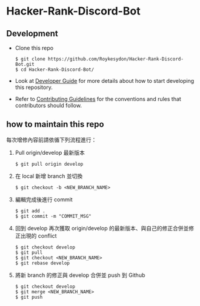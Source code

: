 # Hacker-Rank-Discord-Bot

## Development
-   Clone this repo
    ```shell
    $ git clone https://github.com/Roykesydon/Hacker-Rank-Discord-Bot.git
    $ cd Hacker-Rank-Discord-Bot/
    ```

- Look at [Developer Guide](docs/DEVELOPER.md) for more details about how to start developing this repository.
- Refer to [Contributing Guidelines](CONTRIBUTING.md) for the conventions and rules that contributors should follow.


## how to maintain this repo
每次增修內容前請依循下列流程進行：
1. Pull origin/develop 最新版本
    ```shell
    $ git pull origin develop
    ```
2. 在 local 新增 branch 並切換
    ```shell
    $ git checkout -b <NEW_BRANCH_NAME>
    ```
3. 編輯完成後進行 commit
    ```shell
    $ git add .
    $ git commit -m "COMMIT_MSG"
    ```
4. 回到 develop 再次獲取 origin/develop 的最新版本、與自己的修正合併並修正出現的 conflict
    ```shell
    $ git checkout develop
    $ git pull
    $ git checkout <NEW_BRANCH_NAME>
    $ git rebase develop
    ```
5. 將新 branch 的修正與 develop 合併並 push 到 Github
    ```shell
    $ git checkout develop
    $ git merge <NEW_BRANCH_NAME>
    $ git push
    ```